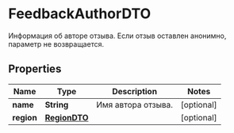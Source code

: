 

# FeedbackAuthorDTO

Информация об авторе отзыва.  Если отзыв оставлен анонимно, параметр не возвращается. 

## Properties

| Name | Type | Description | Notes |
|------------ | ------------- | ------------- | -------------|
|**name** | **String** | Имя автора отзыва. |  [optional] |
|**region** | [**RegionDTO**](RegionDTO.md) |  |  [optional] |



